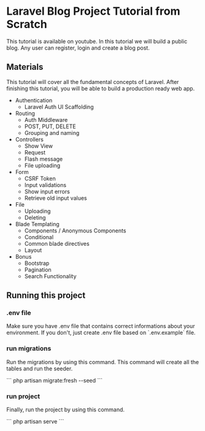<h1>Laravel Blog Project Tutorial from Scratch</h1>
<p>This tutorial is available on youtube. In this tutorial we will build a public blog. Any user can register, login and create a blog post.</p>
<h2>Materials</h2>
<p>This tutorial will cover all the fundamental concepts of Laravel. After finishing this tutorial, you will be able to build a production ready web app.</p>
<ul>
  <li>Authentication
    <ul>
      <li>Laravel Auth UI Scaffolding</li>
    </ul>
  </li>
  <li>Routing
    <ul>
      <li>Auth Middleware</li>
      <li>POST, PUT, DELETE</li>
      <li>Grouping and naming</li>
    </ul>
  </li>
  <li>Controllers
    <ul>
      <li>Show View</li>
      <li>Request</li>
      <li>Flash message</li>
      <li>File uploading</li>
    </ul>
  </li>
  <li>Form
    <ul>
      <li>CSRF Token</li>
      <li>Input validations</li>
      <li>Show input errors</li>
      <li>Retrieve old input values</li>      
    </ul>
  </li>
  <li>File
    <ul>
      <li>Uploading</li>
      <li>Deleting</li>
    </ul>
  </li>
  <li>Blade Templating
    <ul>
      <li>Components / Anonymous Components</li>
      <li>Conditional</li>
      <li>Common blade directives</li>
      <li>Layout</li>
    </ul>
  </li>
  <li>Bonus
    <ul>
      <li>Bootstrap</li>
      <li>Pagination</li>
      <li>Search Functionality</li>
    </ul>
  </li>
</ul>
<h2>Running this project</h2>
<h3>.env file</h3>
<p>Make sure you have .env file that contains correct informations about your environment. If you don't, just create .env file based on `.env.example` file.</p>
<h3>run migrations</h3>
<p>Run the migrations by using this command. This command will create all the tables and run the seeder.</p>
```
php artisan migrate:fresh --seed
```
<h3>run project</h3>
<p>Finally, run the project by using this command.</p>
```
php artisan serve
```